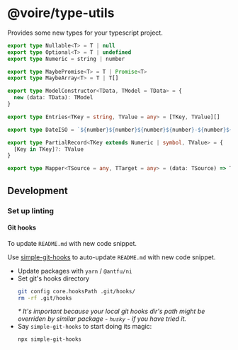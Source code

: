 # @voire/type-utils

Provides some new types for your typescript project.

```ts
export type Nullable<T> = T | null
export type Optional<T> = T | undefined
export type Numeric = string | number

export type MaybePromise<T> = T | Promise<T>
export type MaybeArray<T> = T | T[]

export type ModelConstructor<TData, TModel = TData> = {
  new (data: TData): TModel
}

export type Entries<TKey = string, TValue = any> = [TKey, TValue][]

export type DateISO = `${number}${number}${number}${number}-${number}${number}-${number}${number}T${number}${number}:${number}${number}:${number}${number}.${number}${number}${number}Z`

export type PartialRecord<TKey extends Numeric | symbol, TValue> = {
  [Key in TKey]?: TValue
}

export type Mapper<TSource = any, TTarget = any> = (data: TSource) => TTarget

```

## Development

### Set up linting

#### Git hooks

To update `README.md` with new code snippet.

Use [simple-git-hooks](https://github.com/toplenboren/simple-git-hooks) to auto-update `README.md` with new code snippet.

- Update packages with `yarn` / `@antfu/ni`
- Set git's hooks directory
  ```bash
  git config core.hooksPath .git/hooks/
  rm -rf .git/hooks
  ```
  _\* It's important because your local git hooks dir's path might be overriden by similar package - `husky` - if you have tried it._
- Say `simple-git-hooks` to start doing its magic:
  ```bash
  npx simple-git-hooks
  ```
